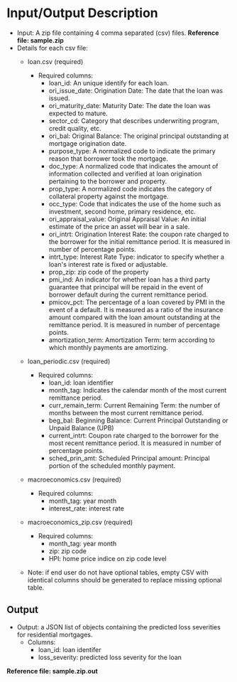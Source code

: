# Input/Output Description

- Input: A zip file containing 4 comma separated (csv) files. **__Reference file: sample.zip__**
- Details for each csv file:
    - loan.csv (required)
        - Required columns: 
            - loan_id: An unique identify for each loan.
            - ori_issue_date: Origination Date: The date that the loan was issued. 
            - ori_maturity_date: Maturity Date: The date the loan was expected to mature.
            - sector_cd: Category that describes underwriting program, credit quality, etc.
            - ori_bal: Original Balance: The original principal outstanding at mortgage origination date. 
            - purpose_type: A normalized code to indicate the primary reason that borrower took the mortgage.
            - doc_type: A normalized code that indicates the amount of information collected and verified at loan origination pertaining to the borrower and property.
            - prop_type: A normalized code indicates the category of collateral property against the mortgage. 
            - occ_type: Code that indicates the use of the home such as investment, second home, primary residence, etc.
            - ori_appraisal_value: Original Appraisal Value: An initial estimate of the price an asset will bear in a sale.
            - ori_intrt: Origination Interest Rate: the coupon rate charged to the borrower for the initial remittance period. It is measured in number of percentage points.
            - intrt_type: Interest Rate Type: indicator to specify  whether a loan's interest rate is fixed or adjustable.
            - prop_zip: zip code of the property
            - pmi_ind: An indicator for whether loan has a third party guarantee that principal will be repaid in the event of borrower default during the current remittance period.
            - pmicov_pct: The percentage of a loan covered by PMI in the event of a default. It is measured as a ratio of the insurance amount compared with the loan amount outstanding at the remittance period. It is measured in number of percentage points.
            - amortization_term: Amortization Term: term according to which monthly payments are amortizing. 

    - loan_periodic.csv (required)
        - Required columns: 
            - loan_id: loan identifier
            - month_tag: Indicates the calendar month of the most current remittance period.
            - curr_remain_term: Current Remaining Term: the number of months between the most current remittance period.
            - beg_bal: Beginning Balance: Current Principal Outstanding or Unpaid Balance (UPB)
            - current_intrt: Coupon rate charged to the borrower for the most recent remittance period. It is measured in number of percentage points.
            - sched_prin_amt: Scheduled Principal amount: Principal portion of the scheduled monthly payment.

    - macroeconomics.csv (required)
        - Required columns:
            - month_tag: year month
            - interest_rate: interest rate

    - macroeconomics_zip.csv (required)
        - Required columns:
            - month_tag: year month
            - zip: zip code
            - HPI: home price indice on zip code level

    - Note: if end user do not have optional tables, empty CSV with identical columns should be generated to replace missing optional table.

## Output
- Output: a JSON list of objects containing the predicted loss severities for residential mortgages.
    - Columns:
        - loan_id: loan identifer
        - loss_severity: predicted loss severity for the loan
        
**__Reference file: sample.zip.out__**

